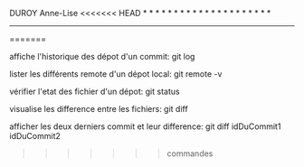 DUROY Anne-Lise
<<<<<<< HEAD
*
*
*
*
*
*
*
*
*
*
*
*
*
*
*
*
*
*
*
*
*
*****
=======

affiche l'historique des dépot d'un commit:
git log

lister les différents remote d'un dépot local:
git remote -v

vérifier l'etat des fichier d'un dépot:
git status

visualise les difference entre les fichiers:
git diff

afficher les deux derniers commit et leur difference:
git diff idDuCommit1 idDuCommit2
>>>>>>> commandes

